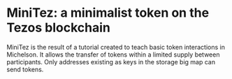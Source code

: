 # MiniTez: a minimalist token on the Tezos blockchain

MiniTez is the result of a tutorial created to teach basic token interactions in Michelson. It allows the transfer of tokens within a limited supply between participants. Only addresses existing as keys in the storage big map can send tokens.
